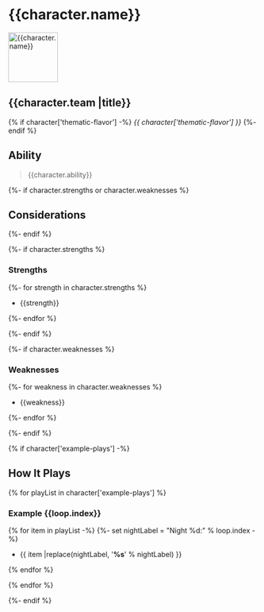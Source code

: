 # {{character.name}}

<!-- markdownlint-disable-file MD013 -->
<!-- markdownlint-disable-file MD033 -->

<img src="{{character.image.0}}" alt="{{character.name}}" title="{{character.name}}" height="100px" />

## {{character.team |title}}

{% if character['thematic-flavor'] -%}
_{{ character['thematic-flavor'] }}_
{%- endif %}

## Ability

> {{character.ability}}

{%- if character.strengths or character.weaknesses %}

## Considerations

{%- endif %}

{%- if character.strengths %}

### Strengths

{%- for strength in character.strengths %}

- {{strength}}

{%- endfor %}

{%- endif %}

{%- if character.weaknesses %}

### Weaknesses

{%- for weakness in character.weaknesses %}

- {{weakness}}

{%- endfor %}

{%- endif %}

{% if character['example-plays'] -%}

## How It Plays

{% for playList in character['example-plays'] %}

### Example {{loop.index}}

{% for item in playList -%}
{%- set nightLabel = "Night %d:" % loop.index -%}

- {{ item |replace(nightLabel, '**%s**' % nightLabel) }}

{% endfor %}

{% endfor %}

{%- endif %}
